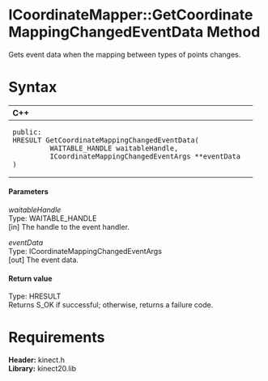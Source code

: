 ICoordinateMapper::GetCoordinateMappingChangedEventData Method  
==============================================================  

Gets event data when the mapping between types of points changes. <span id="syntaxSection"></span>

Syntax  
======  

<table>
<colgroup>
<col width="100%" />
</colgroup>
<thead>
<tr class="header">
<th align="left">C++</th>
</tr>
</thead>
<tbody>
<tr class="odd">
<td align="left"><pre><code>public:  
HRESULT GetCoordinateMappingChangedEventData(  
         WAITABLE_HANDLE waitableHandle,  
         ICoordinateMappingChangedEventArgs **eventData  
)</code></pre></td>
</tr>
</tbody>
</table>

<span id="ID4EG"></span>
#### Parameters  

*waitableHandle*    
Type: WAITABLE\_HANDLE  
[in] The handle to the event handler.  

*eventData*    
Type: ICoordinateMappingChangedEventArgs  
[out] The event data.  

<span id="ID4EP"></span>
#### Return value  

Type: HRESULT  
Returns S\_OK if successful; otherwise, returns a failure code.  

<span id="requirements"></span>

Requirements  
============  

**Header:** kinect.h  
**Library:** kinect20.lib  



<!--Please do not edit the data in the comment block below.-->
<!--
TOCTitle : GetCoordinateMappingChangedEventData Method
RLTitle : ICoordinateMapper::GetCoordinateMappingChangedEventData Method
KeywordK : GetCoordinateMappingChangedEventData method
KeywordK : ICoordinateMapper::GetCoordinateMappingChangedEventData method
KeywordF : ICoordinateMapper::GetCoordinateMappingChangedEventData
KeywordF : GetCoordinateMappingChangedEventData
KeywordF : Microsoft.Kinect.kinect.ICoordinateMapper.GetCoordinateMappingChangedEventData(WAITABLE_HANDLE,ICoordinateMappingChangedEventArgs@)
KeywordA : M:Microsoft.Kinect.kinect.ICoordinateMapper.GetCoordinateMappingChangedEventData(WAITABLE_HANDLE,ICoordinateMappingChangedEventArgs@)
AssetID : M:Microsoft.Kinect.kinect.ICoordinateMapper.GetCoordinateMappingChangedEventData(WAITABLE_HANDLE,ICoordinateMappingChangedEventArgs@)
Locale : en-us
CommunityContent : 1
APIType : Managed
APILocation : 
APIName : Microsoft.Kinect.kinect.ICoordinateMapper::GetCoordinateMappingChangedEventData
TargetOS : Windows
TopicType : kbSyntax
DevLang : C++
DocSet : K4Wv2
ProjType : K4Wv2Proj
Technology : Kinect for Windows
Product : Kinect for Windows SDK v2
productversion : 20
-->
